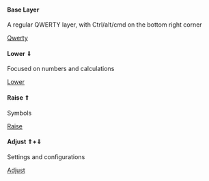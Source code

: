 #### Base Layer

A regular QWERTY layer, with Ctrl/alt/cmd on the bottom right corner

[Qwerty](https://i.imgur.com/FpRNJZH.png)



#### Lower ⇓

Focused on numbers and calculations

[Lower](https://i.imgur.com/PyXSGba.png)



#### Raise ⇑

Symbols

[Raise](https://i.imgur.com/pYhqcnI.png)



#### Adjust ⇑+⇓

Settings and configurations

[Adjust](https://i.imgur.com/JN7a0Ku.png)

